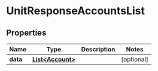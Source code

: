 # UnitResponseAccountsList

## Properties
Name | Type | Description | Notes
------------ | ------------- | ------------- | -------------
**data** | [**List&lt;Account&gt;**](Account.md) |  |  [optional]
